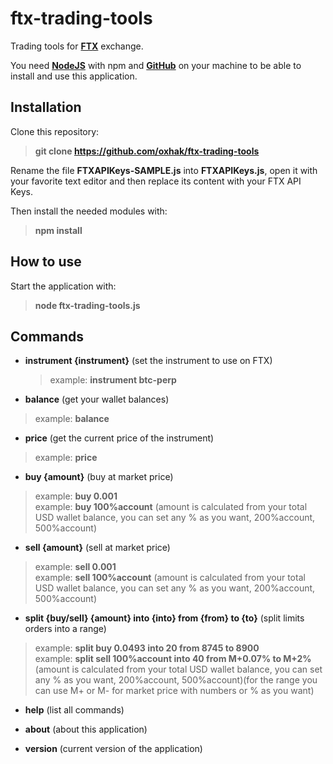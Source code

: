 # ftx-trading-tools
Trading tools for **[FTX](https://ftx.com/#a=oxhak)** exchange.

You need **[NodeJS](https://nodejs.org/en/download/ "NodeJS")** with npm and **[GitHub](https://git-scm.com/downloads "GitHub")** on your machine to be able to install and use this application.

## Installation
Clone this repository:
> **git clone https://github.com/oxhak/ftx-trading-tools**

Rename the file **FTXAPIKeys-SAMPLE.js** into **FTXAPIKeys.js**, open it with your favorite text editor and then replace its content with your FTX API Keys.

Then install the needed modules with:
> **npm install**

## How to use
Start the application with:
> **node ftx-trading-tools.js**

## Commands
- **instrument {instrument}** (set the instrument to use on FTX)
  > example:  **instrument btc-perp**

-   **balance** (get your wallet balances)
  > example:  **balance**

-  **price** (get the current price of the instrument)
 > example:  **price**

-  **buy {amount}** (buy at market price)
 > example:  **buy 0.001**\
 > example:  **buy 100%account** (amount is calculated from your total USD wallet balance, you can set any % as you want, 200%account, 500%account)

- **sell {amount}** (sell at market price)
 > example:  **sell 0.001**\
 > example:  **sell 100%account** (amount is calculated from your total USD wallet balance, you can set any % as you want, 200%account, 500%account)

- **split {buy/sell} {amount} into {into} from {from} to {to}** (split limits orders into a range)
 > example:  **split buy 0.0493 into 20 from 8745 to 8900**\
 > example:  **split sell 100%account into 40 from M+0.07% to M+2%** (amount is calculated from your total USD wallet balance, you can set any % as you want, 200%account, 500%account)(for the range you can use M+ or M- for market price with numbers or % as you want)

-  **help** (list all commands)

- **about** (about this application)

- **version** (current version of the application)
